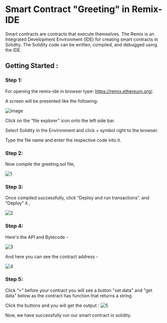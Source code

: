 # Smart Contract "Greeting" in Remix-IDE

Smart contracts are contracts that execute themselves. The Remix is an Integrated Development Environment (IDE) for creating smart contracts in Solidity. The Solidity code can be written, compiled, and debugged using the IDE.


## Getting Started :

### Step 1:

For opening the remix-ide in browser type: https://remix.ethereum.org/.

A screen will be presented like the following:

![image](https://user-images.githubusercontent.com/75573569/182060674-215aa896-cf26-41e7-b484-c249c1033ece.png)

Click on the “file explorer” icon onto the left side bar.

Select Solidity in the Environment and click + symbol right to the browser.

Type the file name  and enter the respective code into it.


### Step 2:
Now compile the greeting.sol file,

![1](https://user-images.githubusercontent.com/75573569/182542350-a5f0ef06-088e-44b5-89d6-59cd118158c2.png)


### Step 3:
Once compiled successfully, click “Deploy and run transactions”. and "Deploy" it ,

![2](https://user-images.githubusercontent.com/75573569/182544868-54b06221-874e-477a-a8ef-5e8494b50837.png)


### Step 4:
Here's the API and Bytecode -

![3](https://user-images.githubusercontent.com/75573569/182545382-b13e970f-3807-4e03-8bde-585009458415.png)


And here you can see the contract address - 

![4](https://user-images.githubusercontent.com/75573569/182557492-2fe75747-a6f4-48ce-a961-3f320cb8531c.png)


### Step 5:
Click “>” before your contract you will see a button "set data" and "get data" below as the contract has  function that returns a string. 

Click the buttons and you will get the output :
![5](https://user-images.githubusercontent.com/75573569/182558204-0cef7b98-10cb-4fa3-a9c0-f7ab74fb794d.png)


Now, we have successfully run our smart contract in solidity.
